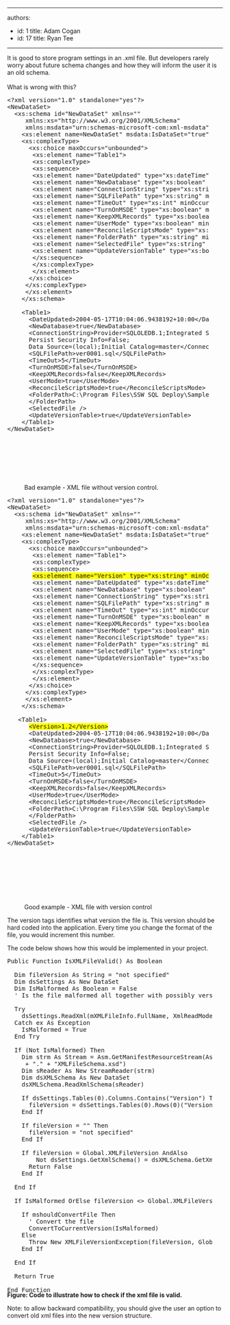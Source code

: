 

---
authors:
  - id: 1
    title: Adam Cogan
  - id: 17
    title: Ryan Tee
---




<span class='intro'> It is good to store program settings in an .xml file. But developers rarely worry about future schema changes and how they will inform the user it is an old schema.<br>
<br>
What is wrong with this?
 </span>


  <dl class="badCode">
    <dt style="width&#58;93.74%;height&#58;904px;">
    <pre>&lt;?xml version=&quot;1.0&quot; standalone=&quot;yes&quot;?&gt;<br>&lt;NewDataSet&gt;<br>  &lt;xs&#58;schema id=&quot;NewDataSet&quot; xmlns=&quot;&quot;<br>   &#160;&#160;xmlns&#58;xs=&quot;http&#58;//www.w3.org/2001/XMLSchema&quot;<br>   &#160;&#160;xmlns&#58;msdata=&quot;urn&#58;schemas-microsoft-com&#58;xml-msdata&quot;&gt;<br>    &lt;xs&#58;element name=NewDataSet&quot; msdata&#58;IsDataSet=&quot;true&quot; msdata&#58;Locale=&quot;en-AU&quot;&gt;<br>    &lt;xs&#58;complexType&gt;<br>      &lt;xs&#58;choice maxOccurs=&quot;unbounded&quot;&gt;<br>       &lt;xs&#58;element name=&quot;Table1&quot;&gt;<br>       &lt;xs&#58;complexType&gt;<br>       &lt;xs&#58;sequence&gt;<br>       &lt;xs&#58;element name=&quot;DateUpdated&quot; type=&quot;xs&#58;dateTime&quot; minOccurs=&quot;0&quot; /&gt;<br>       &lt;xs&#58;element name=&quot;NewDatabase&quot; type=&quot;xs&#58;boolean&quot; minOccurs=&quot;0&quot; /&gt;<br>       &lt;xs&#58;element name=&quot;ConnectionString&quot; type=&quot;xs&#58;string&quot; minOccurs=&quot;0&quot; /&gt;<br>       &lt;xs&#58;element name=&quot;SQLFilePath&quot; type=&quot;xs&#58;string&quot; minOccurs=&quot;0&quot; /&gt;<br>       &lt;xs&#58;element name=&quot;TimeOut&quot; type=&quot;xs&#58;int&quot; minOccurs=&quot;0&quot; /&gt;<br>       &lt;xs&#58;element name=&quot;TurnOnMSDE&quot; type=&quot;xs&#58;boolean&quot; minOccurs=&quot;0&quot; /&gt;<br>       &lt;xs&#58;element name=&quot;KeepXMLRecords&quot; type=&quot;xs&#58;boolean&quot; minOccurs=&quot;0&quot; /&gt;<br>       &lt;xs&#58;element name=&quot;UserMode&quot; type=&quot;xs&#58;boolean&quot; minOccurs=&quot;0&quot; /&gt;<br>       &lt;xs&#58;element name=&quot;ReconcileScriptsMode&quot; type=&quot;xs&#58;boolean&quot; minOccurs=&quot;0&quot; /&gt;<br>       &lt;xs&#58;element name=&quot;FolderPath&quot; type=&quot;xs&#58;string&quot; minOccurs=&quot;0&quot; /&gt; /&gt;<br>       &lt;xs&#58;element name=&quot;SelectedFile&quot; type=&quot;xs&#58;string&quot; minOccurs=&quot;0&quot; /&gt;<br>       &lt;xs&#58;element name=&quot;UpdateVersionTable&quot; type=&quot;xs&#58;boolean&quot; minOccurs=&quot;0&quot; /&gt;<br>       &lt;/xs&#58;sequence&gt;<br>       &lt;/xs&#58;complexType&gt;<br>       &lt;/xs&#58;element&gt;<br>      &lt;/xs&#58;choice&gt;<br>     &lt;/xs&#58;complexType&gt;<br>    &#160;&lt;/xs&#58;element&gt;<br>  &#160;&#160;&lt;/xs&#58;schema&gt;<br> <br>  &#160;&#160;&lt;Table1&gt;<br>    &#160;&#160;&lt;DateUpdated&gt;2004-05-17T10&#58;04&#58;06.9438192+10&#58;00&lt;/DateUpdated&gt;<br>    &#160;&#160;&lt;NewDatabase&gt;true&lt;/NewDatabase&gt;<br>    &#160;&#160;&lt;ConnectionString&gt;Provider=SQLOLEDB.1;Integrated Security=SSPI;<br>      Persist Security Info=False;<br>      Data Source=(local);Initial Catalog=master&lt;/ConnectionString&gt;<br>    &#160;&#160;&lt;SQLFilePath&gt;ver0001.sql&lt;/SQLFilePath&gt;<br>    &#160;&#160;&lt;TimeOut&gt;5&lt;/TimeOut&gt;<br>    &#160;&#160;&lt;TurnOnMSDE&gt;false&lt;/TurnOnMSDE&gt;<br>    &#160;&#160;&lt;KeepXMLRecords&gt;false&lt;/KeepXMLRecords&gt;<br>    &#160;&#160;&lt;UserMode&gt;true&lt;/UserMode&gt;<br>    &#160;&#160;&lt;ReconcileScriptsMode&gt;true&lt;/ReconcileScriptsMode&gt;<br>    &#160;&#160;&lt;FolderPath&gt;C&#58;\Program Files\SSW SQL Deploy\Samples\DatabaseSQLScripts\<br>      &lt;/FolderPath&gt;<br>    &#160;&#160;&lt;SelectedFile /&gt;<br>    &#160;&#160;&lt;UpdateVersionTable&gt;true&lt;/UpdateVersionTable&gt;<br>  &#160;&#160;&lt;/Table1&gt;<br>&lt;/NewDataSet&gt;</pre>
    </dt>
    <dd>Bad example - XML file without version control.</dd>
</dl>
<dl class="goodCode">
    <dt style="width&#58;93.74%;height&#58;949px;">
    <pre>&lt;?xml version=&quot;1.0&quot; standalone=&quot;yes&quot;?&gt;<br>&lt;NewDataSet&gt;<br>  &lt;xs&#58;schema id=&quot;NewDataSet&quot; xmlns=&quot;&quot;<br>   &#160;&#160;xmlns&#58;xs=&quot;http&#58;//www.w3.org/2001/XMLSchema&quot;<br>   &#160;&#160;xmlns&#58;msdata=&quot;urn&#58;schemas-microsoft-com&#58;xml-msdata&quot;&gt;<br>    &lt;xs&#58;element name=NewDataSet&quot; msdata&#58;IsDataSet=&quot;true&quot; msdata&#58;Locale=&quot;en-AU&quot;&gt;<br>    &lt;xs&#58;complexType&gt;<br>      &lt;xs&#58;choice maxOccurs=&quot;unbounded&quot;&gt;<br>       &lt;xs&#58;element name=&quot;Table1&quot;&gt;<br>       &lt;xs&#58;complexType&gt;<br>       &lt;xs&#58;sequence&gt;<br>       <span style="background-color&#58;#ffff00;">&lt;xs&#58;element name=&quot;Version&quot; type=&quot;xs&#58;string&quot; minOccurs=&quot;0&quot; /&gt;</span><br>       &lt;xs&#58;element name=&quot;DateUpdated&quot; type=&quot;xs&#58;dateTime&quot; minOccurs=&quot;0&quot; /&gt;<br>       &lt;xs&#58;element name=&quot;NewDatabase&quot; type=&quot;xs&#58;boolean&quot; minOccurs=&quot;0&quot; /&gt;<br>       &lt;xs&#58;element name=&quot;ConnectionString&quot; type=&quot;xs&#58;string&quot; minOccurs=&quot;0&quot; /&gt;<br>       &lt;xs&#58;element name=&quot;SQLFilePath&quot; type=&quot;xs&#58;string&quot; minOccurs=&quot;0&quot; /&gt;<br>       &lt;xs&#58;element name=&quot;TimeOut&quot; type=&quot;xs&#58;int&quot; minOccurs=&quot;0&quot; /&gt;<br>       &lt;xs&#58;element name=&quot;TurnOnMSDE&quot; type=&quot;xs&#58;boolean&quot; minOccurs=&quot;0&quot; /&gt;<br>       &lt;xs&#58;element name=&quot;KeepXMLRecords&quot; type=&quot;xs&#58;boolean&quot; minOccurs=&quot;0&quot; /&gt;<br>       &lt;xs&#58;element name=&quot;UserMode&quot; type=&quot;xs&#58;boolean&quot; minOccurs=&quot;0&quot; /&gt;<br>       &lt;xs&#58;element name=&quot;ReconcileScriptsMode&quot; type=&quot;xs&#58;boolean&quot; minOccurs=&quot;0&quot; /&gt;<br>       &lt;xs&#58;element name=&quot;FolderPath&quot; type=&quot;xs&#58;string&quot; minOccurs=&quot;0&quot; /&gt; /&gt;<br>       &lt;xs&#58;element name=&quot;SelectedFile&quot; type=&quot;xs&#58;string&quot; minOccurs=&quot;0&quot; /&gt;<br>       &lt;xs&#58;element name=&quot;UpdateVersionTable&quot; type=&quot;xs&#58;boolean&quot; minOccurs=&quot;0&quot; /&gt;<br>       &lt;/xs&#58;sequence&gt;<br>       &lt;/xs&#58;complexType&gt;<br>       &lt;/xs&#58;element&gt;<br>      &lt;/xs&#58;choice&gt;<br>     &lt;/xs&#58;complexType&gt;<br>    &#160;&lt;/xs&#58;element&gt;<br>  &#160;&#160;&lt;/xs&#58;schema&gt;<br> <br> &#160;&#160;&lt;Table1&gt;<br>      <span style="background-color&#58;#ffff00;">&lt;Version&gt;1.2&lt;/Version&gt;</span> <br>  &#160;&#160;  &lt;DateUpdated&gt;2004-05-17T10&#58;04&#58;06.9438192+10&#58;00&lt;/DateUpdated&gt;<br>    &#160;&#160;&lt;NewDatabase&gt;true&lt;/NewDatabase&gt;<br>    &#160;&#160;&lt;ConnectionString&gt;Provider=SQLOLEDB.1;Integrated Security=SSPI;<br>      Persist Security Info=False;<br>      Data Source=(local);Initial Catalog=master&lt;/ConnectionString&gt;<br>    &#160;&#160;&lt;SQLFilePath&gt;ver0001.sql&lt;/SQLFilePath&gt;<br>    &#160;&#160;&lt;TimeOut&gt;5&lt;/TimeOut&gt;<br>    &#160;&#160;&lt;TurnOnMSDE&gt;false&lt;/TurnOnMSDE&gt;<br>    &#160;&#160;&lt;KeepXMLRecords&gt;false&lt;/KeepXMLRecords&gt;<br>    &#160;&#160;&lt;UserMode&gt;true&lt;/UserMode&gt;<br>    &#160;&#160;&lt;ReconcileScriptsMode&gt;true&lt;/ReconcileScriptsMode&gt;<br>    &#160;&#160;&lt;FolderPath&gt;C&#58;\Program Files\SSW SQL Deploy\Samples\DatabaseSQLScripts\<br>      &lt;/FolderPath&gt;<br>    &#160;&#160;&lt;SelectedFile /&gt;<br>    &#160;&#160;&lt;UpdateVersionTable&gt;true&lt;/UpdateVersionTable&gt;<br>  &#160;&#160;&lt;/Table1&gt;<br>&lt;/NewDataSet&gt;</pre>
    </dt>
    <dd>Good example -&#160;XML file with version control</dd>
</dl>
<p>The version tags identifies what version the file is. This version should be hard coded into the application. Every time you change the format of the file, you would increment this number.</p>
<p>The code below shows how this would be implemented in your project.</p>
<dl class="goodCode">
    <dt style="width&#58;95.06%;height&#58;765px;">
    <pre>Public Function IsXMLFileValid() As Boolean<br><br>  Dim fileVersion As String = &quot;not specified&quot;<br>  Dim dsSettings As New DataSet<br>  Dim IsMalformed As Boolean = False <br>  ' Is the file malformed all together with possibly version<br><br>  Try<br>    dsSettings.ReadXml(mXMLFileInfo.FullName, XmlReadMode.ReadSchema)<br>  Catch ex As Exception<br>    IsMalformed = True<br>  End Try<br><br>  If (Not IsMalformed) Then<br>    Dim strm As Stream = Asm.GetManifestResourceStream(Asm.GetName().Name _ <br>     + &quot;.&quot; + &quot;XMLFileSchema.xsd&quot;)<br>   &#160;Dim sReader As New StreamReader(strm)<br>   &#160;Dim dsXMLSchema As New DataSet<br>   &#160;dsXMLSchema.ReadXmlSchema(sReader)<br><br>   &#160;If dsSettings.Tables(0).Columns.Contains(&quot;Version&quot;) Then _<br>    &#160;&#160;fileVersion = dsSettings.Tables(0).Rows(0)(&quot;Version&quot;).ToString<br>    End If<br><br>   &#160;If fileVersion = &quot;&quot; Then<br>   &#160;&#160;&#160;fileVersion = &quot;not specified&quot;<br>  &#160;&#160;End If<br><br>   &#160;If fileVersion = Global.XMLFileVersion AndAlso <br>        Not dsSettings.GetXmlSchema() = dsXMLSchema.GetXmlSchema() Then<br>   &#160;&#160;&#160;Return False<br>   &#160;End If<br><br>  End If<br><br>  If IsMalformed OrElse fileVersion &lt;&gt; Global.XMLFileVersion Then<br><br>  &#160;&#160;If mshouldConvertFile Then<br>    &#160; ' Convert the file<br>    &#160; ConvertToCurrentVersion(IsMalformed)<br>    Else<br>     &#160;Throw New XMLFileVersionException(fileVersion, Global.XMLFileVersion )<br>    End If<br><br>  End If<br><br>  Return True<br><br>End Function</pre>
    </dt>
</dl>
<b>Figure&#58; Code to illustrate how to check if the xml file is valid.</b>
<p>Note&#58; to allow backward compatibility, you should give the user an option to convert old xml files into the new version structure.</p>



